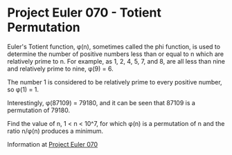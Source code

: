 # Project Euler 070 - Totient Permutation

Euler's Totient function, &phi;(n), sometimes called the phi function, is used to determine the number of positive numbers less than or equal to n which are relatively prime to n.  For example, as 1, 2, 4, 5, 7, and 8, are all less than nine and relatively prime to nine, &phi;(9) = 6.

The number 1 is considered to be relatively prime to every positive number, so &phi;(1) = 1.

Interestingly, &phi;(87109) = 79180, and it can be seen that 87109 is a permutation of 79180.

Find the value of n, 1 &lt; n &lt; 10^7, for which &phi;(n) is a permutation of n and the ratio n/&phi;(n) produces a minimum.

Information at [Project Euler 070](https://projecteuler.net/problem=70)